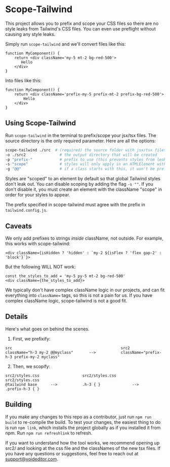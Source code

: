 
# Scope-Tailwind

This project allows you to prefix and scope your CSS files so there are no style leaks from Tailwind's CSS files. You can even use preflight without causing any style leaks. 

Simply run `scope-tailwind` and we'll convert files like this:

```tsx
function MyComponent() {
    return <div className='my-5 mt-2 bg-red-500'>
       Hello
    </div>
}
```

Into files like this:

```tsx
function MyComponent() {
    return <div className='prefix-my-5 prefix-mt-2 prefix-bg-red-500'>
        Hello
    </div>
}
```



## Using Scope-Tailwind
Run `scope-tailwind` in the terminal to prefix/scope your jsx/tsx files. The source directory is the only required parameter. Here are all the options:

```bash
scope-tailwind ./src  # (required) the source folder with jsx/tsx files to scopify
-o ./src2               # the output directory that will be created
-p "prefix-"            # prefix to use (this prevents styles from leaking out)
-s "scope"              # styles will only apply in an HTMLElement with this className. This prevents Tailwind's global styles from leaking out
-g "@@"                 # if a class starts with this, it won't be prefixed. For example, "@@myclass" will be converted to "myclass" instead of "prefix-myclass"
```


Styles are "scoped" to an element by default so that global Tailwind styles don't leak out. You can disable scoping by adding the flag `-s ""`. If you don't disable it, you must create an element with the className "scope" in order for your styles to appear. 

The prefix specified in scope-tailwind must agree with the prefix in `tailwind.config.js`.

## Caveats

We only add prefixes to strings *inside* className, not outside.
For example, this works with scope-tailwind:
```tsx
<div className={isHidden ? 'hidden' : `my-2 ${isFlex ? 'flex gap-2' : 'block'}`}>
```

But the following WILL NOT work:

```tsx
const the_styles_to_add = 'my-5 py-5 mt-2 bg-red-500'
<div className={the_styles_to_add}>
```

We typically don't have complex className logic in our projects, and can fit everything into `className=` tags, so this is not a pain for us. If you have complex className logic, scope-tailwind is not a good fit.


## Details

Here's what goes on behind the scenes.

1. First, we prefixify:
```raw
src                                                src2
className="h-3 my-2 @@myclass"       -->           className="prefix-h-3 prefix-my-2 myclass"
```



2. Then, we scopify:
```raw
src2/styles.css                   src2/styles.css                     src2/styles.css
@tailwind base      -->           .h-3 { }              -->           .prefix-h-3 { }
```



## Building

If you make any changes to this repo as a contributor, just run `npm run build` to re-compile the build.
To test your changes, the easiest thing to do is run `npm link`, which installs the project globally as if you installed it from npm. Run `npm run refreshlink` to refresh.

If you want to understand how the tool works, we recommend opening up src2/ and looking at the css file and the classNames of the new tsx files. If you have any questions or suggestions, feel free to reach out at support@voideditor.com.

